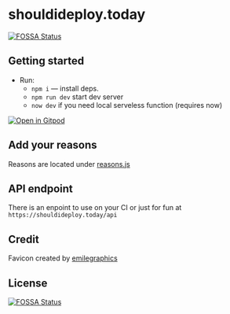 # shouldideploy.today

[![FOSSA Status](https://app.fossa.io/api/projects/git%2Bhttps%3A%2F%2Fgithub.com%2Fbaires%2Fshouldideploy.svg?type=shield)](https://app.fossa.io/projects/git%2Bhttps%3A%2F%2Fgithub.com%2Fbaires%2Fshouldideploy?ref=badge_shield)

## Getting started

* Run:
    * `npm i` — install deps.
    * `npm run dev` start dev server
    * `now dev` if you need local serveless function (requires now)

[![Open in Gitpod](https://gitpod.io/button/open-in-gitpod.svg)](https://gitpod.io/#https://github.com/baires/shouldideploy)

## Add your reasons

Reasons are located under [reasons.js](https://github.com/baires/shouldideploy/blob/master/helpers/reasons.js)

## API endpoint
There is an enpoint to use on your CI or just for fun at `https://shouldideploy.today/api`

## Credit

Favicon created by [emilegraphics](https://thenounproject.com/search/?q=dot&i=1359410)

## License
[![FOSSA Status](https://app.fossa.io/api/projects/git%2Bhttps%3A%2F%2Fgithub.com%2Fbaires%2Fshouldideploy.svg?type=large)](https://app.fossa.io/projects/git%2Bhttps%3A%2F%2Fgithub.com%2Fbaires%2Fshouldideploy?ref=badge_large)
